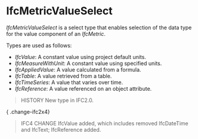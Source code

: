 # IfcMetricValueSelect

_IfcMetricValueSelect_ is a select type that enables selection of the data type for the value component of an _IfcMetric_.
<!-- end of short definition -->

Types are used as follows:

* _IfcValue_: A constant value using project default units.
* _IfcMeasureWithUnit_: A constant value using specified units.
* _IfcAppliedValue_: A value calculated from a formula.
* _IfcTable_: A value retrieved from a table.
* _IfcTimeSeries_: A value that varies over time.
* _IfcReference_: A value referenced on an object attribute.

> HISTORY New type in IFC2.0.

{ .change-ifc2x4}
> IFC4 CHANGE IfcValue added, which includes removed IfcDateTime and IfcText; IfcReference added.
